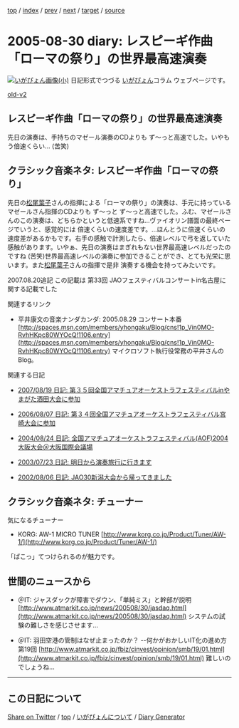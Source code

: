 [top](https://igapyon.github.io/diary/) 
 / [index](https://igapyon.github.io/diary/2005/index.html) 
 / [prev](https://igapyon.github.io/diary/2005/ig050825.html) 
 / [next](https://igapyon.github.io/diary/2005/ig050903.html) 
 / [target](https://igapyon.github.io/diary/2005/ig050830.html) 
 / [source](https://github.com/igapyon/diary/blob/gh-pages/2005/ig050830.html.src.md) 

2005-08-30 diary: レスピーギ作曲「ローマの祭り」の世界最高速演奏
=====================================================================================================
[![いがぴょん画像(小)](https://igapyon.github.io/diary/images/iga200306s.jpg "いがぴょん")](https://igapyon.github.io/diary/memo/memoigapyon.html) 日記形式でつづる [いがぴょん](https://igapyon.github.io/diary/memo/memoigapyon.html)コラム ウェブページです。

[old-v2](ig050830-orig.html)

## レスピーギ作曲「ローマの祭り」の世界最高速演奏

先日の演奏は、手持ちのマゼール演奏のCDよりも ず～っと高速でした。いやもう倍速くらい… (苦笑)


## クラシック音楽ネタ: レスピーギ作曲「ローマの祭り」

先日の[松尾葉子](http://www.kajimotomusic.com/japanese/artist-jap/conductor/YokoMatsuo.html)さんの指揮による「ローマの祭り」の演奏は、手元に持っているマゼールさん指揮のCDよりも ず～っと ず～っと高速でした。ふむ、マゼールさんのこの演奏は、どちらかというと低速系ですね…ヴァイオリン譜面の最終ページでいうと、感覚的には 倍速くらいの速度差です。…ほんとうに倍速くらいの速度差があるかもです。右手の感触で計測したら、倍速レベルで弓を返していた感触があります。いやぁ、先日の演奏はまぎれもない世界最高速レベルだったのですね (苦笑)世界最高速レベルの演奏に参加できることができ、とても光栄に思います。また[松尾葉子](http://www.kajimotomusic.com/japanese/artist-jap/conductor/YokoMatsuo.html)さんの指揮で是非 演奏する機会を持ってみたいです。

2007.08.20追記 この記載は 第33回 JAOフェスティバルコンサートin名古屋に関する記載でした

関連するリンク

* 平井康文の音楽ナンダカンダ: 2005.08.29 コンサート本番
  [http://spaces.msn.com/members/yhongaku/Blog/cns!1p_Vin0MO-RvhHKpc80WYOcQ!1106.entry](http://spaces.msn.com/members/yhongaku/Blog/cns!1p_Vin0MO-RvhHKpc80WYOcQ!1106.entry)
  マイクロソフト執行役常務の平井さんのBlog。

関連する日記

* [2007/08/19 日記: 第３５回全国アマチュアオーケストラフェスティバルinやまがた酒田大会に参加](../2007/ig070819.html)
  
* [2006/08/07 日記: 第３４回全国アマチュアオーケストラフェスティバル宮崎大会に参加](../2006/ig060807.html)
  
* [2004/08/24 日記: 全国アマチュアオーケストラフェスティバル(AOF)2004大阪大会＠大阪国際会議場](../2004/ig040824.html)
  
* [2003/07/23 日記: 明日から演奏旅行に行きます](../2003/ig030723.html)
  
* [2002/08/06 日記: JAO30新潟大会から帰ってきました](../2002/ig020806.html)

## クラシック音楽ネタ: チューナー

気になるチューナー

* KORG: AW-1 MICRO TUNER
  [http://www.korg.co.jp/Product/Tuner/AW-1/](http://www.korg.co.jp/Product/Tuner/AW-1/)

「ぱこっ」てつけられるのが魅力です。

## 世間のニュースから

* ＠IT: ジャスダックが障害でダウン、「単純ミス」と幹部が説明
  [http://www.atmarkit.co.jp/news/200508/30/jasdaq.html](http://www.atmarkit.co.jp/news/200508/30/jasdaq.html)
  システムの試験の難しさを感じさせます…
  
* ＠IT: 羽田空港の管制はなぜ止まったのか？ --何かがおかしいIT化の進め方 第19回
  [http://www.atmarkit.co.jp/fbiz/cinvest/opinion/smb/19/01.html](http://www.atmarkit.co.jp/fbiz/cinvest/opinion/smb/19/01.html)
  難しいのでしょうね…

----------------------------------------------------------------------------------------------------

## この日記について

[Share on Twitter](https://twitter.com/intent/tweet?hashtags=igapyon%2Cdiary%2C%E3%81%84%E3%81%8C%E3%81%B4%E3%82%87%E3%82%93&text=%E3%83%AC%E3%82%B9%E3%83%94%E3%83%BC%E3%82%AE%E4%BD%9C%E6%9B%B2%E3%80%8C%E3%83%AD%E3%83%BC%E3%83%9E%E3%81%AE%E7%A5%AD%E3%82%8A%E3%80%8D%E3%81%AE%E4%B8%96%E7%95%8C%E6%9C%80%E9%AB%98%E9%80%9F%E6%BC%94%E5%A5%8F&url=https%3A%2F%2Figapyon.github.io%2Fdiary%2F2005%2Fig050830.html) / [top](../index.html) / [いがぴょんについて](https://igapyon.github.io/diary/memo/memoigapyon.html) / [Diary Generator](https://github.com/igapyon/igapyonv3)
